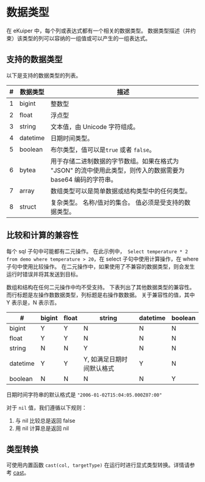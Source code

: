 # 数据类型

在 eKuiper 中，每个列或表达式都有一个相关的数据类型。 数据类型描述（并约束）该类型的列可以容纳的一组值或可以产生的一组表达式。



## 支持的数据类型

以下是支持的数据类型的列表。

| # | 数据类型     | 描述                                                             |
|---|----------|----------------------------------------------------------------|
| 1 | bigint   | 整数型                                                            |
| 2 | float    | 浮点型                                                            |
| 3 | string   | 文本值，由 Unicode 字符组成。                                            |
| 4 | datetime | 日期时间类型。                                                        |
| 5 | boolean  | 布尔类型，值可以是`true` 或者 `false`。                                    |
| 6 | bytea    | 用于存储二进制数据的字节数组。如果在格式为 "JSON" 的流中使用此类型，则传入的数据需要为 base64 编码的字符串。 |
| 7 | array    | 数组类型可以是简单数据或结构类型中的任何类型。                                        |
| 8 | struct   | 复杂类型。 名称/值对的集合。 值必须是受支持的数据类型。                                  |

## 比较和计算的兼容性

每个 sql 子句中可能都有二元操作。 在此示例中，` Select temperature * 2 from demo where temperature > 20`，在 select 子句中使用计算操作，在 where 子句中使用比较操作。 在二元操作中，如果使用了不兼容的数据类型，则会发生运行时错误并将其发送到目标。

数组和结构在任何二元操作中均不受支持。 下表列出了其他数据类型的兼容性。 而行标题是左操作数数据类型，列标题是右操作数数据。 关于兼容性的值，其中 Y 表示是，N 表示否。

| #        | bigint | float | string         | datetime | boolean |
|----------|--------|-------|----------------|----------|---------|
| bigint   | Y      | Y     | N              | N        | N       |
| float    | Y      | Y     | N              | N        | N       |
| string   | N      | N     | Y              | N        | N       |
| datetime | Y      | Y     | Y, 如满足日期时间默认格式 | Y        | N       |
| boolean  | N      | N     | N              | N        | Y       |

日期时间字符串的默认格式是 `"2006-01-02T15:04:05.000Z07:00"`

对于 `nil` 值，我们遵循以下规则：

1. 与 nil 比较总是返回 false
2. 用 nil 计算总是返回 nil

## 类型转换

可使用内置函数 `cast(col, targetType)` 在运行时进行显式类型转换。详情请参考 [cast](./functions/transform_functions.md)。